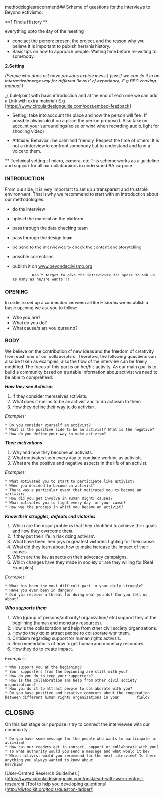 methodologiesrecommend## Scheme of questions for the interviews to Beyond Activismo:

**1.Find a History **

   everything upto the day of the meeting 
  
  - conctact the person: present the project, and the reason why you believe it is important to publish hers/his history.
  - Basic tips on how to approach people. Waiting time before re-writing to somebody.
  
   
**2.Setting**

_(People who does not have previous expiriencess.)_
_(see if we can do it in an interactive/merge way for different ‘levels’ of experience, E.g BBC cooking manual )_

_( buletpoint  with basic introduction and at the end of each one we can add a Link with extra material) 
E.g [https://www.circulardesignguide.com/post/embed-feedback]


* Setting: take into account the place and how the person will feel. If possible always do it on a place the person proposed. Also take on account your surroundings(noise or wind when recording audio, light for shooting video)

* Attitude/ Behavior : be calm and friendly. Respect the time of others. It is not an interview to confront somebody but to understand and lend a voice to them.

** Technical setting of micro, camera, etc
This scheme works as a guideline and support for all our collaborators to understand BA purpose.


### INTRODUCTION

   From our side, it is very important to set up a transparent and trustable environment.
   That is why we recommend to start with an introduction about our methodologies:

   * do the interview
   * upload the material on the platform
   * pass through the data checking team
   * pass through the design team
   * be send to the interviewee to check the content and storytelling
   * possible corrections
   * publish it on www.beyondactivismo.org

                  
                  Don´t forget to give the interviewee the space to ask us as many as he/she wants!!!


### OPENING

  In order to set up a connection between all the Histories we establish a basic opening we ask you to follow:

   * Who you are?
   * What do you do?
   * What cause/s are you pursuing?  


### BODY

   We believe on the contribution of new ideas and the freedom of creativity from each one of our collaborators.
   Therefore, the following questions can also be taken as examples, also the flow of the interview can be freely modified.
   The focus of this part is on her/his activity. As our main goal is to build a community based on trustable information
   about activist we need to be able to comprehend:

 _**How they see Activism**_

   1. If they consider themselves activists.
   2. What does it means to be an activist and to do activism to them.
   3. How they define their way to do activism.

_Examples:_

    * Do you consider yourself an activist?
    * What is the positive side to be an activist? What is the negative?
    * How do you define your way to make activism?

_**Their motivations**_

   1. Why and how they become an activists.
   2. What motivates them every day to continue working as activists.
   3. What are the positive and negative aspects in the life of an activist.

_Examples:_

    * What motivated you to start to participate like activist?
    * When you decided to become an activist?
    * There was a particular event that motivated you to become an activist?
    * How did you get involve in Human Rights causes?
    * What motivates you to fight every day for your cause?
    * How was the process in which you became an activist?

_**Know their struggles, defeats and victories**_

   1. Which are the major problems that they identified to achieve their goals and how they overcome them.
   2. If they put their life in risk doing activism.
   3. What have been their joys or greatest victories fighting for their cause.
   4. What did they learn about how to make increase the impact of their causes.
   5. Which are the key aspects on their advocacy campaigns.
   6. Which changes have they made in society or are they willing for (Real Examples).

_Examples:_

    * What has been the most difficult part in your daily struggle?
    * Have you ever been in danger?
    * Did you receive a threat for doing what you do? Can you tell us about?


_**Who supports them**_

   1. Who (group of persons/authority/ organization/ etc) support they at the beginning (human and monetary resources).
   2. How is the collaboration and help from other civil society organizations.
   3. How do they do to attract people to collaborate with them.
   4. Criticism regarding support for human rights activists.
   5. Recommendations of how to get human and monetary resources.
   6. How they do to create impact.

_Examples:_

    * Who support you at the beginning?
    * Your supporters from the beginning are still with you?
    * How do you do to keep your supporters?
    * How is the collaboration and help from other civil society organizations?
    * How you do it to attract people to collaborate with you?
    * Do you have positive and negative comments about the cooperation between different human rights organizations in your        field?


## CLOSING

On this last stage our purpose is try to connect the interviewee with our community.

    * Do you have some message for the people who wants to participate in activism?
    * How can our readers get in contact, support or collaborate with you?
    * To what authority would you send a message and what would it be?
    * Which activist would you recommend for the next interview? Is there anything you always wanted to know about
    her/him?



[User-Centred Research Guidelines ] (https://www.circulardesignguide.com/post/lead-with-user-centred-research)
[Tool to help you developing quiestions] (http://diytoolkit.org/tools/question-ladder/)
